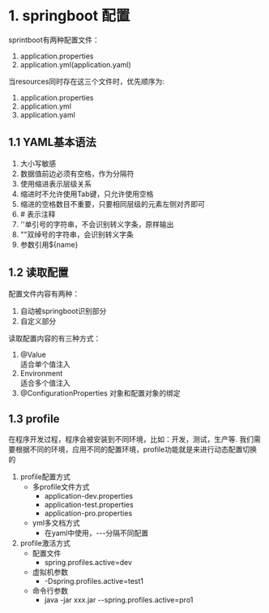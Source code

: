 # 1. springboot 配置
sprintboot有两种配置文件：
1. application.properties
2. application.yml(application.yaml)

当resources同时存在这三个文件时，优先顺序为:
1. application.properties
2. application.yml
3. application.yaml

## 1.1 YAML基本语法
1. 大小写敏感
2. 数据值前边必须有空格，作为分隔符
3. 使用缩进表示层级关系
4. 缩进时不允许使用Tab键，只允许使用空格
5. 缩进的空格数目不重要，只要相同层级的元素左侧对齐即可
6. \# 表示注释
7. ''单引号的字符串，不会识别转义字条，原样输出
8. ""双绰号的字符串，会识别转义字条
9. 参数引用${name}

## 1.2 读取配置
配置文件内容有两种：
1. 自动被springboot识别部分
2. 自定义部分

读取配置内容的有三种方式：
1. @Value <br>
    适合单个值注入
2. Environment <br>
    适合多个值注入
3. @ConfigurationProperties
    对象和配置对象的绑定

## 1.3 profile
在程序开发过程，程序会被安装到不同环境，比如：开发，测试，生产等.
我们需要根据不同的环境，应用不同的配置环境，profile功能就是来进行动态配置切换的
1. profile配置方式
    - 多profile文件方式
      - application-dev.properties
      - application-test.properties
      - application-pro.properties
    - yml多文档方式
      - 在yaml中使用，---分隔不同配置
2. profile激活方式 <br>
    - 配置文件
      - spring.profiles.active=dev
    - 虚拟机参数
      - -Dspring.profiles.active=test1
    - 命令行参数 
      - java -jar xxx.jar --spring.profiles.active=pro1